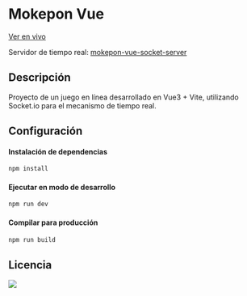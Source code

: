 # Mokepon Vue

[Ver en vivo](https://mokepon-vue-ameth.netlify.app/)

Servidor de tiempo real: [mokepon-vue-socket-server](https://github.com/Ameth/mokepon-vue-socket-server)

## Descripción

Proyecto de un juego en línea desarrollado en Vue3 + Vite, utilizando Socket.io para el mecanismo de tiempo real.

## Configuración

#### Instalación de dependencias

```sh
npm install
```

#### Ejecutar en modo de desarrollo

```sh
npm run dev
```

#### Compilar para producción

```sh
npm run build
```

## Licencia

![](https://img.shields.io/badge/licence-MIT-green)
